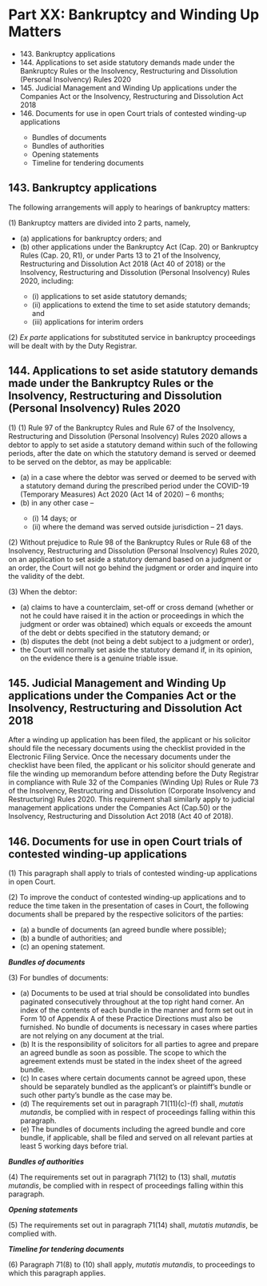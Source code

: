 # Part XX: Bankruptcy and Winding Up Matters

<ul type="*">
	<li>143. Bankruptcy applications</li>
	<li>144. Applications to set aside statutory demands made under the Bankruptcy Rules or the Insolvency, Restructuring and Dissolution (Personal Insolvency) Rules 2020</li>
	<li>145. Judicial Management and Winding Up applications under the Companies Act or the Insolvency, Restructuring and Dissolution Act 2018 </li>
	<li>146. Documents for use in open Court trials of contested winding-up applications</li>
	<ul>
		<li>Bundles of documents</li>
		<li>Bundles of authorities</li>
		<li>Opening statements</li>
		<li>Timeline for tendering documents</li>
	</ul>
</ul>


## 143. Bankruptcy applications

The following arrangements will apply to hearings of bankruptcy matters:

(1) Bankruptcy matters are divided into 2 parts, namely,

<ul type="*">
	<li>(a) applications for bankruptcy orders; and</li>
	<li>(b) other applications under the Bankruptcy Act (Cap. 20) or Bankruptcy Rules (Cap. 20, R1), or under Parts 13 to 21 of the Insolvency, Restructuring and Dissolution Act 2018 (Act 40 of 2018) or the Insolvency, Restructuring and Dissolution (Personal Insolvency) Rules 2020, including:</li>
	<ul type="*">
		<li>(i) applications to set aside statutory demands;</li>
		<li>(ii) applications to extend the time to set aside statutory demands; and</li>
		<li>(iii) applications for interim orders</li>
	</ul>
</ul>


(2) *Ex parte* applications for substituted service in bankruptcy proceedings will be dealt with by the Duty Registrar.

## 144. Applications to set aside statutory demands made under the Bankruptcy Rules or the Insolvency, Restructuring and Dissolution (Personal Insolvency) Rules 2020

(1) (1) Rule 97 of the Bankruptcy Rules and Rule 67 of the Insolvency, Restructuring and Dissolution (Personal Insolvency) Rules 2020 allows a debtor to apply to set aside a statutory demand within such of the following periods, after the date on which the statutory demand is served or deemed to be served on the debtor, as may be applicable:

<ul type="*">
	<li>(a) in a case where the debtor was served or deemed to be served with a statutory demand during the prescribed period under the COVID-19 (Temporary Measures) Act 2020 (Act 14 of 2020) – 6 months; </li>
	<li>(b) in any other case –  </li>
	<ul type="*">
		<li>(i) 14 days; or</li>
		<li>(ii) where the demand was served outside jurisdiction – 21 days. </li>
	</ul>
</ul>

(2) Without prejudice to Rule 98 of the Bankruptcy Rules or Rule 68 of the Insolvency, Restructuring and Dissolution (Personal Insolvency) Rules 2020, on an application to set aside a statutory demand based on a judgment or an order, the Court will not go behind the judgment or order and inquire into the validity of the debt.

(3) When the debtor:

<ul type="*">
	<li>(a) claims to have a counterclaim, set-off or cross demand (whether or not he could have raised it in the action or proceedings in which the judgment or order was obtained) which equals or exceeds the amount of the debt or debts specified in the statutory demand; or</li>
	<li>(b) disputes the debt (not being a debt subject to a judgment or order),</li>
	<li>the Court will normally set aside the statutory demand if, in its opinion, on the evidence there is a genuine triable issue.</li>
</ul>

## 145. Judicial Management and Winding Up applications under the Companies Act or the Insolvency, Restructuring and Dissolution Act 2018 

After a winding up application has been filed, the applicant or his solicitor should file the necessary documents using the checklist provided in the Electronic Filing Service. Once the necessary documents under the checklist have been filed, the applicant or his solicitor should generate and file the winding up memorandum before attending before the Duty Registrar in compliance with Rule 32 of the Companies (Winding Up) Rules or Rule 73 of the Insolvency, Restructuring and Dissolution (Corporate Insolvency and Restructuring) Rules 2020. This requirement shall similarly apply to judicial management applications under the Companies Act (Cap.50) or the Insolvency, Restructuring and Dissolution Act 2018 (Act 40 of 2018).

## 146. Documents for use in open Court trials of contested winding-up applications

(1) This paragraph shall apply to trials of contested winding-up applications in open Court.

(2) To improve the conduct of contested winding-up applications and to reduce the time taken in the presentation of cases in Court, the following documents shall be prepared by the respective solicitors of the parties:

<ul type="*">
	<li>(a) a bundle of documents (an agreed bundle where possible);</li>
	<li>(b) a bundle of authorities; and</li>
	<li>(c) an opening statement.</li>
</ul>

***Bundles of documents***

(3) For bundles of documents:

<ul type="*">
	<li>(a) Documents to be used at trial should be consolidated into bundles paginated consecutively throughout at the top right hand corner. An index of the contents of each bundle in the manner and form set out in Form 10 of Appendix A of these Practice Directions must also be furnished. No bundle of documents is necessary in cases where parties are not relying on any document at the trial.</li>
	<li>(b) It is the responsibility of solicitors for all parties to agree and prepare an agreed bundle as soon as possible. The scope to which the agreement extends must be stated in the index sheet of the agreed bundle.</li>
	<li>(c) In cases where certain documents cannot be agreed upon, these should be separately bundled as the applicant’s or plaintiff’s bundle or such other party’s bundle as the case may be.</li>
	<li>(d) The requirements set out in paragraph 71(11)(c)-(f) shall, <i>mutatis mutandis</i>, be complied with in respect of proceedings falling within this paragraph.</li>
	<li>(e) The bundles of documents including the agreed bundle and core bundle, if applicable, shall be filed and served on all relevant parties at least 5 working days before trial.</li>
</ul>


***Bundles of authorities***

(4) The requirements set out in paragraph 71(12) to (13) shall, *mutatis mutandis*, be complied with in respect of proceedings falling within this paragraph.

***Opening statements***

(5) The requirements set out in paragraph 71(14) shall, *mutatis mutandis*, be complied with.

***Timeline for tendering documents***

(6) Paragraph 71(8) to (10) shall apply, *mutatis mutandis*, to proceedings to which this paragraph applies.
